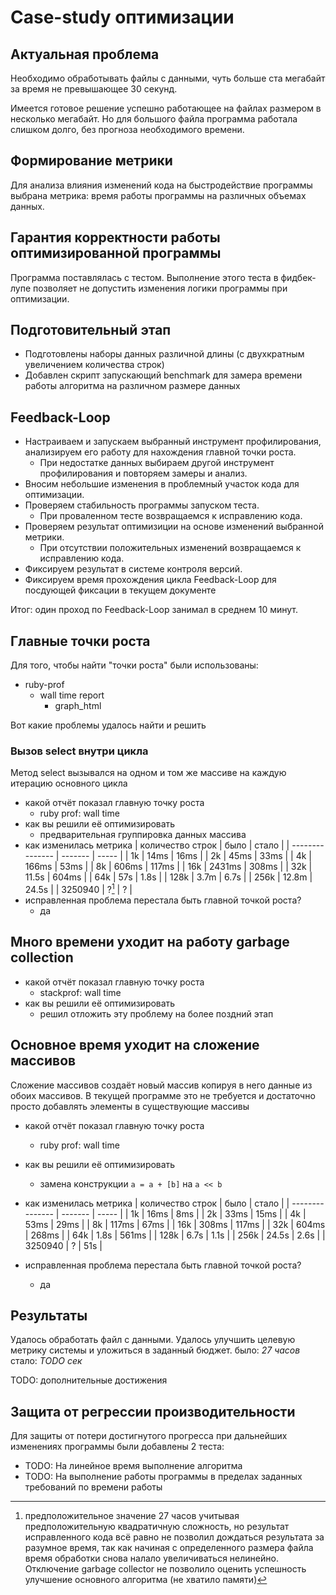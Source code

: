 # Case-study оптимизации

## Актуальная проблема

Необходимо обработывать файлы с данными, чуть больше ста мегабайт за время не превышающее 30 секунд.

Имеется готовое решение успешно работающее на файлах размером в несколько мегабайт.
Но для большого файла программа работала слишком долго, без прогноза необходимого времени.

## Формирование метрики

Для анализа влияния изменений кода на быстродействие программы выбрана метрика: 
время работы программы на различных объемах данных.

## Гарантия корректности работы оптимизированной программы

Программа поставлялась с тестом. Выполнение этого теста в фидбек-лупе позволяет не допустить изменения логики программы при оптимизации.

## Подготовительный этап

- Подготовлены наборы данных различной длины (с двухкратным увеличением количества строк)
- Добавлен скрипт запускающий benchmark для замера времени работы алгоритма на различном размере данных

## Feedback-Loop

- Настраиваем и запускаем выбранный инструмент профилирования, анализируем его работу для нахождения главной точки роста.
  - При недостатке данных выбираем другой инструмент профилирования и повторяем замеры и анализ.
- Вносим небольшие изменения в проблемный участок кода для оптимизации.
- Проверяем стабильность программы запуском теста.
  - При проваленном тесте возвращаемся к исправлению кода.
- Проверяем результат оптимизиции на основе изменений выбранной метрики.
  - При отсутствии положительных изменений возвращаемся к исправлению кода.
- Фиксируем результат в системе контроля версий.
- Фиксируем время прохождения цикла Feedback-Loop для посдующей фиксации в текущем документе

Итог: один проход по Feedback-Loop занимал в среднем 10 минут.

## Главные точки роста

Для того, чтобы найти "точки роста" были использованы:

- ruby-prof
  - wall time report
    - graph_html

Вот какие проблемы удалось найти и решить

### Вызов select внутри цикла

Метод select вызывался на одном и том же массиве на каждую итерацию основного цикла

- какой отчёт показал главную точку роста
  - ruby prof: wall time
- как вы решили её оптимизировать
  - предварительная группировка данных массива
- как изменилась метрика
  | количество строк | было    | стало |
  | ---------------  | ------- | ----- |
  | 1k               | 14ms    | 16ms  |
  | 2k               | 45ms    | 33ms  |
  | 4k               | 166ms   | 53ms  |
  | 8k               | 606ms   | 117ms |
  | 16k              | 2431ms  | 308ms |
  | 32k              | 11.5s   | 604ms |
  | 64k              | 57s     | 1.8s  |
  | 128k             | 3.7m    | 6.7s  |
  | 256k             | 12.8m   | 24.5s |
  | 3250940          | ?[^1]   | ?     |
  [^1]: предположительное значение 27 часов учитывая предположительную квадратичную сложность,
        но результат исправленного кода всё равно не позволил дождаться результата за разумное время,
        так как начиная с определенного размера файла время обработки снова налало увеличиваться нелинейно.
        Отключение garbage collector не позволило оценить успешность улучшение основного алгоритма (не хватило памяти)

- исправленная проблема перестала быть главной точкой роста?
  - да

## Много времени уходит на работу garbage collection

- какой отчёт показал главную точку роста
  - stackprof: wall time
- как вы решили её оптимизировать
  - решил отложить эту проблему на более поздний этап

## Основное время уходит на сложение массивов

Сложение массивов создаёт новый массив копируя в него данные из обоих массивов.
В текущей программе это не требуется и достаточно просто добавлять элементы в существующие массивы

- какой отчёт показал главную точку роста
  - ruby prof: wall time
- как вы решили её оптимизировать
  - замена конструкции `a = a + [b]` на `a << b`
- как изменилась метрика
  | количество строк | было    | стало |
  | ---------------  | ------- | ----- |
  | 1k               | 16ms    | 8ms   |
  | 2k               | 33ms    | 15ms  |
  | 4k               | 53ms    | 29ms  |
  | 8k               | 117ms   | 67ms  |
  | 16k              | 308ms   | 117ms |
  | 32k              | 604ms   | 268ms |
  | 64k              | 1.8s    | 561ms |
  | 128k             | 6.7s    | 1.1s  |
  | 256k             | 24.5s   | 2.6s  |
  | 3250940          | ?       | 51s   |

- исправленная проблема перестала быть главной точкой роста?
  - да

## Результаты

Удалось обработать файл с данными.
Удалось улучшить целевую метрику системы и уложиться в заданный бюджет.
было:  *27 часов*
стало: *TODO сек*

TODO: дополнительные достижения

## Защита от регрессии производительности

Для защиты от потери достигнутого прогресса при дальнейших изменениях программы были добавлены 2 теста:

- TODO: На линейное время выполнение алгоритма
- TODO: На выполнение работы программы в пределах заданных требований по времени работы

